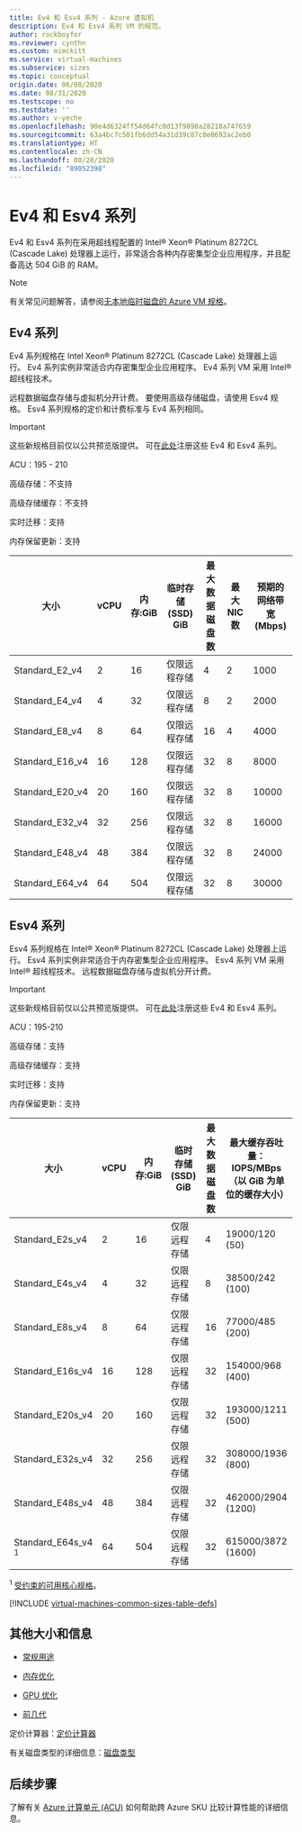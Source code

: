 ```yaml
---
title: Ev4 和 Esv4 系列 - Azure 虚拟机
description: Ev4 和 Esv4 系列 VM 的规范。
author: rockboyfor
ms.reviewer: cynthn
ms.custom: mimckitt
ms.service: virtual-machines
ms.subservice: sizes
ms.topic: conceptual
origin.date: 06/08/2020
ms.date: 08/31/2020
ms.testscope: no
ms.testdate: ''
ms.author: v-yeche
ms.openlocfilehash: 90e4d6324ff54d64fc0d13f9898a28218a747659
ms.sourcegitcommit: 63a4bc7c501fb6dd54a31d39c87c0e8692ac2eb0
ms.translationtype: HT
ms.contentlocale: zh-CN
ms.lasthandoff: 08/28/2020
ms.locfileid: "89052398"
---
```

<!--Pending GA on Q3 2020, only be suitable for China East 2 site-->
<!--RELEASE BEFORE CONFIRME AND BE CAREFULLY-->
# <a name="ev4-and-esv4-series"></a>Ev4 和 Esv4 系列

Ev4 和 Esv4 系列在采用超线程配置的 Intel&reg; Xeon&reg; Platinum 8272CL (Cascade Lake) 处理器上运行，非常适合各种内存密集型企业应用程序，并且配备高达 504 GiB 的 RAM。

> [!NOTE]
> 有关常见问题解答，请参阅[无本地临时磁盘的 Azure VM 规格](azure-vms-no-temp-disk.md)。

## <a name="ev4-series"></a>Ev4 系列

Ev4 系列规格在 Intel Xeon&reg; Platinum 8272CL (Cascade Lake) 处理器上运行。 Ev4 系列实例非常适合内存密集型企业应用程序。 Ev4 系列 VM 采用 Intel&reg; 超线程技术。

远程数据磁盘存储与虚拟机分开计费。 要使用高级存储磁盘，请使用 Esv4 规格。 Esv4 系列规格的定价和计费标准与 Ev4 系列相同。

> [!IMPORTANT]
> 这些新规格目前仅以公共预览版提供。 可在[此处](https://forms.office.com/Pages/ResponsePage.aspx?id=v4j5cvGGr0GRqy180BHbR_Y3toRKxchLjARedqtguBRURE1ZSkdDUzg1VzJDN0cwWUlKTkcyUlo5Mi4u)注册这些 Ev4 和 Esv4 系列。 

ACU：195 - 210

高级存储：不支持

高级存储缓存：不支持

实时迁移：支持

内存保留更新：支持

| 大小 | vCPU | 内存:GiB | 临时存储 (SSD) GiB | 最大数据磁盘数 | 最大 NIC 数 | 预期的网络带宽 (Mbps) |
|---|---|---|---|---|---|---|
| Standard_E2_v4  | 2 | 16   | 仅限远程存储 | 4 | 2|1000  |
| Standard_E4_v4  | 4 | 32  | 仅限远程存储 | 8 | 2|2000  |
| Standard_E8_v4  | 8 | 64 | 仅限远程存储 | 16 | 4|4000 |
| Standard_E16_v4 | 16 | 128 | 仅限远程存储 | 32 | 8|8000 |
| Standard_E20_v4 | 20 | 160 | 仅限远程存储 | 32 | 8|10000 |
| Standard_E32_v4 | 32 | 256 | 仅限远程存储 | 32 | 8|16000 |
| Standard_E48_v4 | 48 | 384 | 仅限远程存储 | 32 | 8|24000 |
| Standard_E64_v4 | 64 | 504 | 仅限远程存储 | 32| 8|30000 |

## <a name="esv4-series"></a>Esv4 系列

Esv4 系列规格在 Intel&reg; Xeon&reg; Platinum 8272CL (Cascade Lake) 处理器上运行。 Esv4 系列实例非常适合于内存密集型企业应用程序。 Esv4 系列 VM 采用 Intel&reg; 超线程技术。 远程数据磁盘存储与虚拟机分开计费。

> [!IMPORTANT]
> 这些新规格目前仅以公共预览版提供。 可在[此处](https://forms.office.com/Pages/ResponsePage.aspx?id=v4j5cvGGr0GRqy180BHbR_Y3toRKxchLjARedqtguBRURE1ZSkdDUzg1VzJDN0cwWUlKTkcyUlo5Mi4u)注册这些 Ev4 和 Esv4 系列。 

ACU：195-210

高级存储：支持

高级存储缓存：支持

实时迁移：支持

内存保留更新：支持

| 大小 | vCPU | 内存:GiB | 临时存储 (SSD) GiB | 最大数据磁盘数 | 最大缓存吞吐量：IOPS/MBps（以 GiB 为单位的缓存大小） | 最大非缓存磁盘吞吐量：IOPS/MBps | 最大 NIC 数 | 预期的网络带宽 (Mbps) |
|---|---|---|---|---|---|---|---|---|
| Standard_E2s_v4  | 2 | 16  | 仅限远程存储 | 4 | 19000/120 (50) | 3200/48 | 2|1000  |
| Standard_E4s_v4  | 4 | 32  | 仅限远程存储 | 8 | 38500/242 (100) | 6400/96 | 2|2000  |
| Standard_E8s_v4  | 8 | 64  | 仅限远程存储 | 16 | 77000/485 (200) | 12800/192 | 4|4000 |
| Standard_E16s_v4 | 16 | 128 | 仅限远程存储 | 32 | 154000/968 (400) | 25600/384 | 8|8000 |
| Standard_E20s_v4 | 20 | 160 | 仅限远程存储 | 32 | 193000/1211 (500) | 32000/480  | 8|10000 |
| Standard_E32s_v4 | 32 | 256 | 仅限远程存储 | 32 | 308000/1936 (800) | 51200/768  | 8|16000 |
| Standard_E48s_v4 | 48 | 384 | 仅限远程存储 | 32 | 462000/2904 (1200) | 76800/1152 | 8|24000 |
| Standard_E64s_v4 <sup>1</sup> | 64 | 504| 仅限远程存储 | 32 | 615000/3872 (1600) | 80000/1200 | 8|30000 |

<sup>1</sup> [受约束的可用核心规格](./windows/constrained-vcpu.md)。

[!INCLUDE [virtual-machines-common-sizes-table-defs](../../includes/virtual-machines-common-sizes-table-defs.md)]

## <a name="other-sizes-and-information"></a>其他大小和信息

- [常规用途](sizes-general.md)
- [内存优化](sizes-memory.md)
    
    <!--Not Avaialle on - [Storage optimized](sizes-storage.md)-->
    
- [GPU 优化](sizes-gpu.md)
    
    <!--Not Avaialle on - [High performance compute](sizes-hpc.md)-->
    
- [前几代](sizes-previous-gen.md)

定价计算器：[定价计算器](https://www.azure.cn/pricing/calculator/)

有关磁盘类型的详细信息：[磁盘类型](./linux/disks-types.md)

## <a name="next-steps"></a>后续步骤

了解有关 [Azure 计算单元 (ACU)](acu.md) 如何帮助跨 Azure SKU 比较计算性能的详细信息。

<!-- Update_Description: update meta properties, wording update, update link -->
